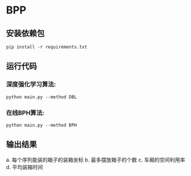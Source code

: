 # BPP

## 安装依赖包

`pip install -r requirements.txt`

## 运行代码

### 深度强化学习算法:

`python main.py --method DBL`

### 在线BPH算法:

`python main.py --method BPH`

## 输出结果

a. 每个序列能装的箱子的装箱坐标
b. 最多摆放箱子的个数
c. 车厢的空间利用率
d. 平均装箱时间